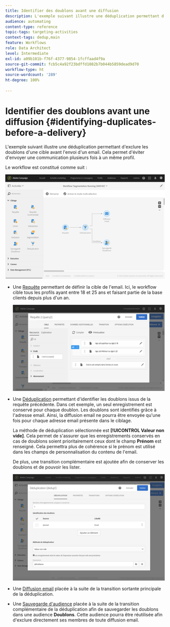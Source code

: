 ```yaml
---
title: Identifier des doublons avant une diffusion
description: L'exemple suivant illustre une déduplication permettant d'exclure les doublons d'une cible avant l'envoi d'un email. Cela permet d'éviter d'envoyer une communication plusieurs fois à un même profil.
audience: automating
content-type: reference
topic-tags: targeting-activities
context-tags: dedup,main
feature: Workflows
role: Data Architect
level: Intermediate
exl-id: a09b101b-f76f-4377-9854-1fcffaad4f9a
source-git-commit: fcb5c4a92f23bdffd1082b7b044b5859dead9d70
workflow-type: ht
source-wordcount: '289'
ht-degree: 100%

---
```


# Identifier des doublons avant une diffusion {#identifying-duplicates-before-a-delivery}

L&#39;exemple suivant illustre une déduplication permettant d&#39;exclure les doublons d&#39;une cible avant l&#39;envoi d&#39;un email. Cela permet d&#39;éviter d&#39;envoyer une communication plusieurs fois à un même profil.

Le workflow est constitué comme suit :

![](assets/deduplication_example_workflow.png)

* Une [Requête](../../automating/using/query.md) permettant de définir la cible de l&#39;email. Ici, le workflow cible tous les profils ayant entre 18 et 25 ans et faisant partie de la base clients depuis plus d&#39;un an.

  ![](assets/deduplication_example_query.png)

* Une [Déduplication](../../automating/using/deduplication.md) permettant d&#39;identifier les doublons issus de la requête précédente. Dans cet exemple, un seul enregistrement est conservé pour chaque doublon. Les doublons sont identifiés grâce à l&#39;adresse email. Ainsi, la diffusion email ne pourra être envoyée qu&#39;une fois pour chaque adresse email présente dans le ciblage.

  La méthode de déduplication sélectionnée est **[!UICONTROL Valeur non vide]**. Cela permet de s&#39;assurer que les enregistrements conservés en cas de doublons soient prioritairement ceux dont le champ **Prénom** est renseigné. Cela permettra plus de cohérence si le prénom est utilisé dans les champs de personnalisation du contenu de l&#39;email.

  De plus, une transition complémentaire est ajoutée afin de conserver les doublons et de pouvoir les lister.

  ![](assets/deduplication_example_dedup.png)

* Une [Diffusion email](../../automating/using/email-delivery.md) placée à la suite de la transition sortante principale de la déduplication.
* Une [Sauvegarde d&#39;audience](../../automating/using/save-audience.md) placée à la suite de la transition complémentaire de la déduplication afin de sauvegarder les doublons dans une audience **Doublons**. Cette audience pourra être réutilisée afin d&#39;exclure directement ses membres de toute diffusion email.
